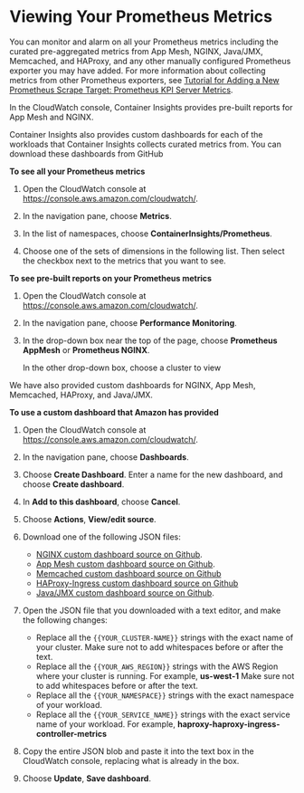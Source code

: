 # Viewing Your Prometheus Metrics<a name="ContainerInsights-Prometheus-viewmetrics"></a>

You can monitor and alarm on all your Prometheus metrics including the curated pre\-aggregated metrics from App Mesh, NGINX, Java/JMX, Memcached, and HAProxy, and any other manually configured Prometheus exporter you may have added\. For more information about collecting metrics from other Prometheus exporters, see [Tutorial for Adding a New Prometheus Scrape Target: Prometheus KPI Server Metrics](ContainerInsights-Prometheus-Setup-configure.md#ContainerInsights-Prometheus-Setup-new-exporters)\.

In the CloudWatch console, Container Insights provides pre\-built reports for App Mesh and NGINX\. 

Container Insights also provides custom dashboards for each of the workloads that Container Insights collects curated metrics from\. You can download these dashboards from GitHub 

**To see all your Prometheus metrics**

1. Open the CloudWatch console at [https://console\.aws\.amazon\.com/cloudwatch/](https://console.aws.amazon.com/cloudwatch/)\.

1. In the navigation pane, choose **Metrics**\.

1. In the list of namespaces, choose **ContainerInsights/Prometheus**\.

1. Choose one of the sets of dimensions in the following list\. Then select the checkbox next to the metrics that you want to see\.

**To see pre\-built reports on your Prometheus metrics**

1. Open the CloudWatch console at [https://console\.aws\.amazon\.com/cloudwatch/](https://console.aws.amazon.com/cloudwatch/)\.

1. In the navigation pane, choose **Performance Monitoring**\.

1. In the drop\-down box near the top of the page, choose **Prometheus AppMesh** or **Prometheus NGINX**\.

   In the other drop\-down box, choose a cluster to view

We have also provided custom dashboards for NGINX, App Mesh, Memcached, HAProxy, and Java/JMX\.

**To use a custom dashboard that Amazon has provided**

1. Open the CloudWatch console at [https://console\.aws\.amazon\.com/cloudwatch/](https://console.aws.amazon.com/cloudwatch/)\.

1. In the navigation pane, choose **Dashboards**\.

1. Choose **Create Dashboard**\. Enter a name for the new dashboard, and choose **Create dashboard**\.

1. In **Add to this dashboard**, choose **Cancel**\.

1. Choose **Actions**, **View/edit source**\.

1. Download one of the following JSON files:
   + [ NGINX custom dashboard source on Github](https://raw.githubusercontent.com/gubupt/amazon-cloudwatch-container-insights/prometheus-beta/k8s-deployment-manifest-templates/deployment-mode/service/cwagent-prometheus/sample_cloudwatch_dashboards/nginx-ingress/cw_dashboard_nginx_ingress_controller.json)\.
   + [ App Mesh custom dashboard source on Github](https://raw.githubusercontent.com/gubupt/amazon-cloudwatch-container-insights/prometheus-beta/k8s-deployment-manifest-templates/deployment-mode/service/cwagent-prometheus/sample_cloudwatch_dashboards/appmesh/cw_dashboard_awsappmesh.json)\.
   + [ Memcached custom dashboard source on Github](https://raw.githubusercontent.com/aws-samples/amazon-cloudwatch-container-insights/prometheus-beta/k8s-deployment-manifest-templates/deployment-mode/service/cwagent-prometheus/sample_cloudwatch_dashboards/memcached/cw_dashboard_memcached.json)
   + [ HAProxy\-Ingress custom dashboard source on Github](https://raw.githubusercontent.com/aws-samples/amazon-cloudwatch-container-insights/prometheus-beta/k8s-deployment-manifest-templates/deployment-mode/service/cwagent-prometheus/sample_cloudwatch_dashboards/haproxy-ingress/cw_dashboard_haproxy_ingress.json)
   + [ Java/JMX custom dashboard source on Github](https://raw.githubusercontent.com/gubupt/amazon-cloudwatch-container-insights/prometheus-beta/k8s-deployment-manifest-templates/deployment-mode/service/cwagent-prometheus/sample_cloudwatch_dashboards/javajmx/cw_dashboard_javajmx.json)\.

1. Open the JSON file that you downloaded with a text editor, and make the following changes:
   + Replace all the `{{YOUR_CLUSTER-NAME}}` strings with the exact name of your cluster\. Make sure not to add whitespaces before or after the text\.
   + Replace all the `{{YOUR_AWS_REGION}}` strings with the AWS Region where your cluster is running\. For example, **us\-west\-1** Make sure not to add whitespaces before or after the text\. 
   + Replace all the `{{YOUR_NAMESPACE}}` strings with the exact namespace of your workload\.
   + Replace all the `{{YOUR_SERVICE_NAME}}` strings with the exact service name of your workload\. For example, **haproxy\-haproxy\-ingress\-controller\-metrics**

1. Copy the entire JSON blob and paste it into the text box in the CloudWatch console, replacing what is already in the box\.

1. Choose **Update**, **Save dashboard**\.